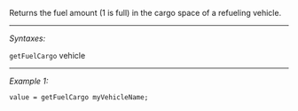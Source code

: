 Returns the fuel amount (1 is full) in the cargo space of a refueling vehicle.


---
*Syntaxes:*

`getFuelCargo` vehicle

---
*Example 1:*

```sqf
value = getFuelCargo myVehicleName;
```